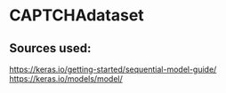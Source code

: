 # CAPTCHAdataset

## Sources used:
https://keras.io/getting-started/sequential-model-guide/
https://keras.io/models/model/
